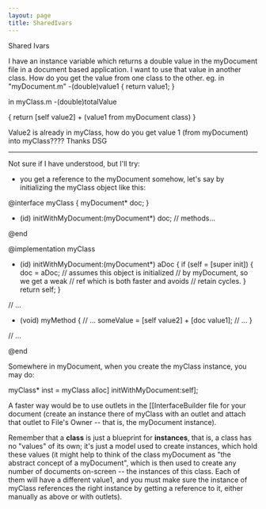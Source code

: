 ```yaml
---
layout: page
title: SharedIvars
---
```



Shared Ivars

 I have an instance variable which returns a double value in the myDocument file in a document based application. I want to use that value in another class. How do you get the value from one class to the other. eg.
in "myDocument.m"
 -(double)value1 { return value1; }

in myClass.m -(double)totalValue

{ return [self value2] + (value1 from myDocument class) }

Value2 is already in myClass, how do you get value 1 (from myDocument)  into myClass???? Thanks DSG

----

Not sure if I have understood, but I'll try:
 - you get a reference to the myDocument somehow, let's say by initializing the myClass object like this:

 
 @interface myClass {
    myDocument* doc;
 }
 
 - (id) initWithMyDocument:(myDocument*) doc;
 // methods...
 
 @end
 
 @implementation myClass
 
 - (id) initWithMyDocument:(myDocument*) aDoc {
     if (self = [super init]) {
         doc = aDoc;  // assumes this object is initialized
                           // by myDocument, so we get a weak
                           // ref which is both faster and avoids
                           // retain cycles.
     }
     return self;
 }
 
 // ...
 
 - (void) myMethod {
    // ...
    someValue = [self value2] + [doc value1];
    // ...
 }
 
 // ...
 
 @end
 

Somewhere in myDocument, when you create the myClass instance, you may do:

  myClass* inst = myClass alloc] initWithMyDocument:self]; 

A faster way would be to use outlets in the [[InterfaceBuilder file for your document (create an instance there of myClass with an outlet and attach that outlet to File's Owner -- that is, the myDocument instance).

Remember that a **class** is just a blueprint for **instances**, that is, a class has no "values" of its own; it's just a model used to create instances, which hold these values (it might help to think of the class myDocument as "the abstract concept of a myDocument", which is then used to create any number of documents on-screen -- the instances of this class. Each of them will have a different value1, and you must make sure the instance of myClass references the right instance by getting a reference to it, either manually as above or with outlets).

